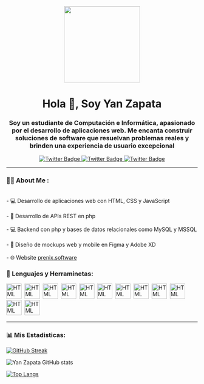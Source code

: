 <div id="header" align="center">
  <img src="https://media0.giphy.com/media/v1.Y2lkPTc5MGI3NjExMDg5ZDQ2NDk0ZjFlYzhhZjdiYTlmMTBmNDE3Mzc1N2Y3NGZmOWQ4MyZjdD1n/RbDKaczqWovIugyJmW/giphy.gif" width="200" />
  <h1 align="ceneter">Hola 👋, Soy Yan Zapata</h1>
  <h3 align="center">Soy un estudiante de Computación e Informática, apasionado por el desarrollo de aplicaciones web. Me encanta construir soluciones de software que resuelvan problemas reales y brinden una experiencia de usuario excepcional</h3>
</div>
<div id="badges" align="center">
  <a href="https://twitter.com/yanzapata5" target="_blank">
    <img src="https://img.shields.io/twitter/url?logo=twitter&style=for-the-badge&url=https%3A%2F%2Ftwitter.com%2Fyanzapata5" alt="Twitter Badge">
  </a>
  <a href="https://facebook.com/pablo.zapata.779642" target="_blank">
    <img src="https://img.shields.io/twitter/url?color=blue&label=Facebbok&logo=facebook&style=for-the-badge&url=https%3A%2F%2Fwww.facebook.com%2Fpablo.zapata.779642" alt="Twitter Badge">
  </a>
  <a href="mailto:yanzapatacardoza@gmail.com" target="_blank">
    <img src="https://img.shields.io/twitter/url?color=red&label=Gmail&logo=gmail&style=for-the-badge&url=https%3A%2F%2Fmailto%3Ayanzapatacardoza%40gmail.com" alt="Twitter Badge">
  </a>
</div>
<hr>
<h3>👩‍🏫 About Me :</h3><br>
- 💻 Desarrollo de aplicaciones web con HTML, CSS y JavaScript<br><br>
-	💾 Desarrollo de APIs REST en php<br><br>
-	💻 Backend con php y bases de datos relacionales como MySQL y MSSQL<br><br>
-	📝 Diseño de mockups web y mobile en Figma y Adobe XD<br><br>
-	🌐 Website <a href="prenix.software">prenix.software</a><br>
<div align="left">
  <h3>🔨 Lenguajes y Herraminetas:</h3>
  <div>
    <img src="https://cdn.jsdelivr.net/gh/devicons/devicon/icons/html5/html5-original.svg" title="HTML5" alt="HTML" width="40" height="40"/>&nbsp;
    <img src="https://cdn.jsdelivr.net/gh/devicons/devicon/icons/css3/css3-original.svg" title="CSS3" alt="HTML" width="40" height="40"/>&nbsp;
    <img src="https://cdn.jsdelivr.net/gh/devicons/devicon/icons/javascript/javascript-plain.svg" title="javascript" alt="HTML" width="40" height="40"/>&nbsp;
    <img src="https://cdn.jsdelivr.net/gh/devicons/devicon/icons/bootstrap/bootstrap-original.svg" title="bootstrap" alt="HTML" width="40" height="40"/>&nbsp;
    <img src="https://cdn.jsdelivr.net/gh/devicons/devicon/icons/php/php-original.svg" title="php" alt="HTML" width="40" height="40"/>&nbsp;
    <img src="https://cdn.jsdelivr.net/gh/devicons/devicon/icons/dotnetcore/dotnetcore-original.svg" title=".net" alt="HTML" width="40" height="40"/>&nbsp;
    <img src="https://cdn.jsdelivr.net/gh/devicons/devicon/icons/mysql/mysql-original.svg" title="MySQL" alt="HTML" width="40" height="40"/>&nbsp;
    <img src="https://user-images.githubusercontent.com/107599212/228046809-77f84bc7-4f17-4f09-b173-d3dd0bf494b4.png" title="SQL server" alt="HTML" width="40" height="40"/>&nbsp;
    <img src="https://cdn.jsdelivr.net/gh/devicons/devicon/icons/xd/xd-plain.svg" title="Adobe XD" alt="HTML" width="40" height="40"/>&nbsp;
    <img src="https://cdn.jsdelivr.net/gh/devicons/devicon/icons/figma/figma-original.svg" title="Figma" alt="HTML" width="40" height="40"/>&nbsp;
    <img src="https://cdn.jsdelivr.net/gh/devicons/devicon/icons/java/java-original.svg" title="Java" alt="HTML" width="40" height="40"/>&nbsp;
    <img src="https://cdn.jsdelivr.net/gh/devicons/devicon/icons/amazonwebservices/amazonwebservices-original.svg" title="AWS" alt="HTML" width="40" height="40"/>&nbsp;
  </div>
</div>

---

### 📊 Mis Estadisticas:
[![GitHub Streak](https://streak-stats.demolab.com?user=yanzc4&theme=onedark&hide_border=falso&border_radius=4.6&locale=es&date_format=j%20M%5B%20Y%5D)](https://git.io/streak-stats)

![Yan Zapata GitHub stats](https://github-readme-stats.vercel.app/api?username=yanzc4&show_icons=true&theme=radical)

[![Top Langs](https://github-readme-stats.vercel.app/api/top-langs/?username=yanzc4&langs_count=8&theme=tokyonight)](https://github.com/anuraghazra/github-readme-stats)


